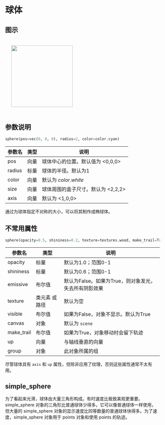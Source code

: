 # 球体

## 图示
<img src="https://cdn.phycat.cn/localediter/202405171703690.jpg" width="200px" style="margin:20px">

## 参数说明

```python
sphere(pos=vec(0, 0, 0), radius=2, color=color.cyan)
```

| 参数名       | 类型     | 说明                                         |
|--------------|----------|----------------------------------------------|
| pos          | 向量     | 球体中心的位置。默认值为 &lt;0,0,0&gt;               |
| radius       | 标量     | 球体的半径。默认为1            |
| color        | 向量     | 默认为 *color.white*                         |
| size         | 向量     | 球体周围的盒子尺寸。默认为 &lt;2,2,2&gt;             |
| axis         | 向量     | 默认为 &lt;1,0,0&gt;                          |

通过为球体指定不对称的大小，可以将其制作成椭球体。

## 不常用属性

```python
sphere(opacity=0.5, shininess=0.2, texture=textures.wood, make_trail=True, canvas=mycanvas, emissive=False)
```

| 参数名     | 类型                   | 说明                                                 |
|------------|------------------------|------------------------------------------------------|
| opacity    | 标量                   | 默认为1.0；范围0-1                                   |
| shininess  | 标量                   | 默认为0.6；范围0-1                                   |
| emissive   | 布尔值                 | 默认为False。如果为True，则对象发光，失去所有阴影效果 |
| texture    | 类元素 或 路径         | 默认为空                                              |
| visible    | 布尔值                 | 如果为False，对象不显示。默认为True                  |
| canvas     | 对象                   | 默认为 `scene`                                       |
| make_trail | 布尔值                 | 如果为True，对象移动时会留下轨迹                      |
| up         | 向量                   | 与轴线垂直的向量                                     |
| group      | 对象                   | 此对象所属的组                                       |

尽管球体具有 `axis` 和 `up` 属性，但除非应用了纹理，否则这些属性通常不太有用。

## simple_sphere

为了看起来光滑，球体由大量三角形构成。有时速度比极致美观更重要。simple_sphere 对象的三角形比普通球体少得多。它可以像普通球体一样使用，但大量的 simple_sphere 对象的显示速度比同等数量的普通球体快得多。为了速度，simple_sphere 对象用于 points 对象和使用 points 的轨迹。
